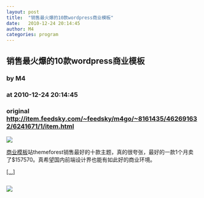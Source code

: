 ```yaml
---
layout: post
title:  "销售最火爆的10款wordpress商业模板"
date:   2010-12-24 20:14:45
author: M4
categories: program
---
```


## 销售最火爆的10款wordpress商业模板
### by M4
### at 2010-12-24 20:14:45
### original <http://item.feedsky.com/~feedsky/m4go/~8161435/462691632/6241671/1/item.html>

<p><img src="http://m4png.m4go.com/img/post-428.jpg"></p><p><a href="http://www.m4go.com/tag/%E5%95%86%E4%B8%9A/" title="商业">商业</a><a href="http://www.m4go.com/tag/%E6%A8%A1%E6%9D%BF/" title="模板">模板</a>站themeforest销售最好的十款主题，真的很夸张，最好的一款1个月卖了$157570。真希望国内前端设计界也能有如此好的商业环境。</p><p><a href="http://www.m4go.com/Top-10-Most-Purchased-WordPress-Themes-on-Themeforest/" title="销售最火爆的10款wordpress商业模板">[...]</a></p><img src="http://www1.feedsky.com/t1/462691632/m4go/feedsky/s.gif?r=http://item.feedsky.com/~feedsky/m4go/~8161435/462691632/6241671/1/item.html" border="0" height="0" width="0"><p><a href="http://www1.feedsky.com/r/l/feedsky/m4go/462691632/art01.html"><img border="0" ismap src="http://www1.feedsky.com/r/i/feedsky/m4go/462691632/art01.gif"></a></p>
